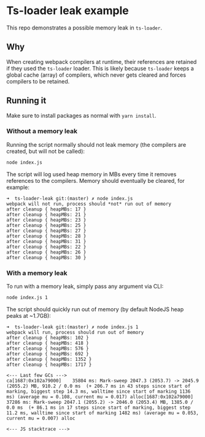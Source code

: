 # Ts-loader leak example

This repo demonstrates a possible memory leak in `ts-loader`.

## Why

When creating webpack compilers at runtime, their references are retained if they used the `ts-loader` loader.
This is likely because `ts-loader` keeps a global cache (array) of compilers, which never gets cleared and forces compilers to be retained.

## Running it

Make sure to install packages as normal with `yarn install`.


### Without a memory leak

Running the script normally should not leak memory (the compilers are created, but will not be called):
```bash
node index.js
```

The script will log used heap memory in MBs every time it removes references to the compilers.
Memory should eventually be cleared, for example:
```
➜  ts-loader-leak git:(master) ✗ node index.js
webpack will not run, process should *not* run out of memory
after cleanup { heapMBs: 17 }
after cleanup { heapMBs: 21 }
after cleanup { heapMBs: 23 }
after cleanup { heapMBs: 25 }
after cleanup { heapMBs: 27 }
after cleanup { heapMBs: 28 }
after cleanup { heapMBs: 31 }
after cleanup { heapMBs: 22 }
after cleanup { heapMBs: 26 }
after cleanup { heapMBs: 30 }
```

### With a memory leak

To run with a memory leak, simply pass any argument via CLI:
```bash
node index.js 1
```

The script should quickly run out of memory (by default NodeJS heap peaks at ~1.7GB):
```
➜  ts-loader-leak git:(master) ✗ node index.js 1
webpack will run, process should run out of memory
after cleanup { heapMBs: 102 }
after cleanup { heapMBs: 418 }
after cleanup { heapMBs: 576 }
after cleanup { heapMBs: 692 }
after cleanup { heapMBs: 1352 }
after cleanup { heapMBs: 1717 }

<--- Last few GCs --->
ca[1687:0x102a79000]    35804 ms: Mark-sweep 2047.3 (2053.7) -> 2045.9 (2055.2) MB, 910.2 / 0.0 ms  (+ 206.7 ms in 43 steps since start of marking, biggest step 14.3 ms, walltime since start of marking 1136 ms) (average mu = 0.108, current mu = 0.017) alloc[1687:0x102a79000]    37286 ms: Mark-sweep 2047.1 (2055.2) -> 2046.0 (2053.4) MB, 1385.0 / 0.0 ms  (+ 86.1 ms in 17 steps since start of marking, biggest step 11.2 ms, walltime since start of marking 1482 ms) (average mu = 0.053, current mu = 0.007) alloc

<--- JS stacktrace --->
```



